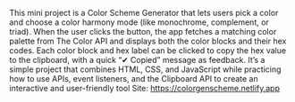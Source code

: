 This mini project is a Color Scheme Generator that lets users pick a color and choose a color harmony mode (like monochrome, complement, or triad). 
When the user clicks the button, the app fetches a matching color palette from The Color API and displays both the color blocks and their hex codes. 
Each color block and hex label can be clicked to copy the hex value to the clipboard, with a quick “✔ Copied” message as feedback.
It’s a simple project that combines HTML, CSS, and JavaScript while practicing how to use APIs, event listeners, and the Clipboard API to create an interactive and user-friendly tool
Site: https://colorgenscheme.netlify.app 
